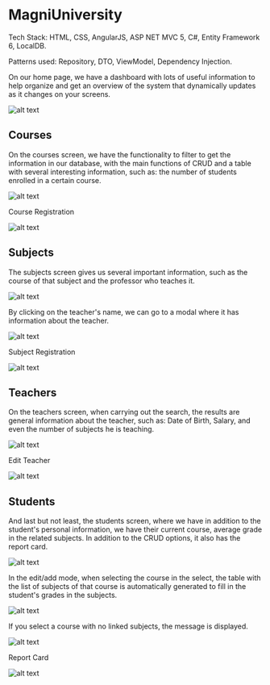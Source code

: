 # MagniUniversity

Tech Stack: HTML, CSS, AngularJS, ASP NET MVC 5, C#, Entity Framework 6, LocalDB.

Patterns used: Repository, DTO, ViewModel, Dependency Injection.

On our home page, we have a dashboard with lots of useful information to help organize and get an overview of the system that dynamically updates as it changes on your screens.

![alt text](https://i.ibb.co/dmRSQ7q/image.png)

## Courses
On the courses screen, we have the functionality to filter to get the information in our database, with the main functions of CRUD and a table with several interesting information, such as: the number of students enrolled in a certain course.

![alt text](https://i.ibb.co/6bnmG7r/image.png)

Course Registration

![alt text](https://i.ibb.co/CKgsXfj/image.png)

## Subjects

The subjects screen gives us several important information, such as the course of that subject and the professor who teaches it.

![alt text](https://i.ibb.co/C17wknh/image.png)

By clicking on the teacher's name, we can go to a modal where it has information about the teacher.

![alt text](https://i.ibb.co/1LMNHw8/image.png)

Subject Registration

![alt text](https://i.ibb.co/pdSQDTH/image.png) 

## Teachers 

On the teachers screen, when carrying out the search, the results are general information about the teacher, such as: Date of Birth, Salary, and even the number of subjects he is teaching.

![alt text](https://i.ibb.co/q7tZcNN/image.png) 

Edit Teacher

![alt text](https://i.ibb.co/4RJz1dC/image.png) 

## Students

And last but not least, the students screen, where we have in addition to the student's personal information, we have their current course, average grade in the related subjects. In addition to the CRUD options, it also has the report card.

![alt text](https://i.ibb.co/Cb1DBdB/image.png) 

In the edit/add mode, when selecting the course in the select, the table with the list of subjects of that course is automatically generated to fill in the student's grades in the subjects.

![alt text](https://i.ibb.co/dK3GFVt/image.png) 

If you select a course with no linked subjects, the message is displayed.

![alt text](https://i.ibb.co/7QhyDKY/image.png) 

Report Card

![alt text](https://i.ibb.co/RY69MCp/image.png) 





